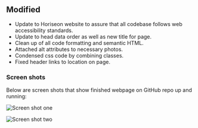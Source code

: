 ## Modified

- Update to Horiseon website to assure that all codebase follows web accessibility standards.
- Update to head data order as well as new title for page.
- Clean up of all code formatting and semantic HTML.
- Attached alt attributes to necessary photos.
- Condensed css code by combining classes.
- Fixed header links to location on page.

### Screen shots

Below are screen shots that show finished webpage on GitHub repo up and running:

![Screen shot one](./assets/images/screenshot1.png)

![Screen shot two](./assets/images/screenshot2.png)
